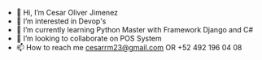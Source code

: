 - 👋 Hi, I’m Cesar Oliver Jimenez
- 👀 I’m interested in Devop's
- 🌱 I’m currently learning Python Master with Framework Django and C#
- 💞️ I’m looking to collaborate on POS System
- 📫 How to reach me cesarrm23@gmail.com OR +52 492 196 04 08


